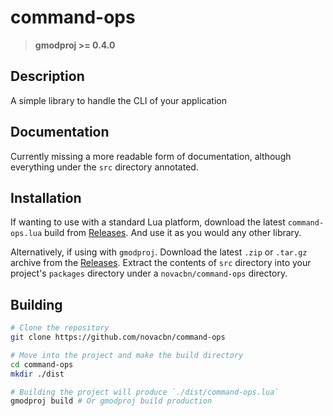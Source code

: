 # command-ops

> **gmodproj >= 0.4.0**

## Description

A simple library to handle the CLI of your application

## Documentation

Currently missing a more readable form of documentation, although everything under the `src` directory annotated.

## Installation

If wanting to use with a standard Lua platform, download the latest `command-ops.lua` build from [Releases](https://github.com/novacbn/command-ops/releases). And use it as you would any other library.

Alternatively, if using with `gmodproj`. Download the latest `.zip` or `.tar.gz` archive from the [Releases](https://github.com/novacbn/novautils/releases). Extract the contents of `src` directory into your project's `packages` directory under a `novacbn/command-ops` directory.

## Building

```bash
# Clone the repository
git clone https://github.com/novacbn/command-ops

# Move into the project and make the build directory
cd command-ops
mkdir ./dist

# Building the project will produce `./dist/command-ops.lua`
gmodproj build # Or gmodproj build production
```